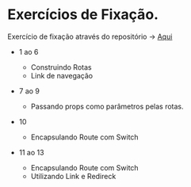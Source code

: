 # Exercícios de Fixação.

Exercício de fixação através do repositório -> [Aqui](https://github.com/Thiago-FR/comprehension-exercises-router)

* 1 ao 6
  * Construindo Rotas
  * Link de navegação

* 7 ao 9
  * Passando props como parâmetros pelas rotas.

* 10
  * Encapsulando Route com Switch

* 11 ao 13
  * Encapsulando Route com Switch
  * Utilizando Link e Redireck
